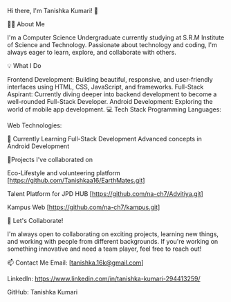 Hi there, I'm Tanishka Kumari! 👋


👩‍💻 About Me

I'm a Computer Science Undergraduate currently studying at S.R.M Institute of Science and Technology. Passionate about technology and coding, I'm always eager to learn, explore, and collaborate with others.

💡 What I Do

Frontend Development: Building beautiful, responsive, and user-friendly interfaces using HTML, CSS, JavaScript, and frameworks.
Full-Stack Aspirant: Currently diving deeper into backend development to become a well-rounded Full-Stack Developer.
Android Development: Exploring the world of mobile app development.
💻 Tech Stack
Programming Languages:




Web Technologies:



🌱 Currently Learning
Full-Stack Development
Advanced concepts in Android Development

🤝Projects I've collaborated on 

Eco-Lifestyle and volunteering platform [https://github.com/Tanishkaa16/EarthMates.git]

Talent Platform for JPD HUB [https://github.com/na-ch7/Advitiya.git]

Kampus Web [https://github.com/na-ch7/kampus.git]

🤝 Let's Collaborate!

I'm always open to collaborating on exciting projects, learning new things, and working with people from different backgrounds. If you're working on something innovative and need a team player, feel free to reach out!

📫 Contact Me
Email: [tanishka.16k@gmail.com]

LinkedIn: https://www.linkedin.com/in/tanishka-kumari-294413259/

GitHub: Tanishka Kumari
